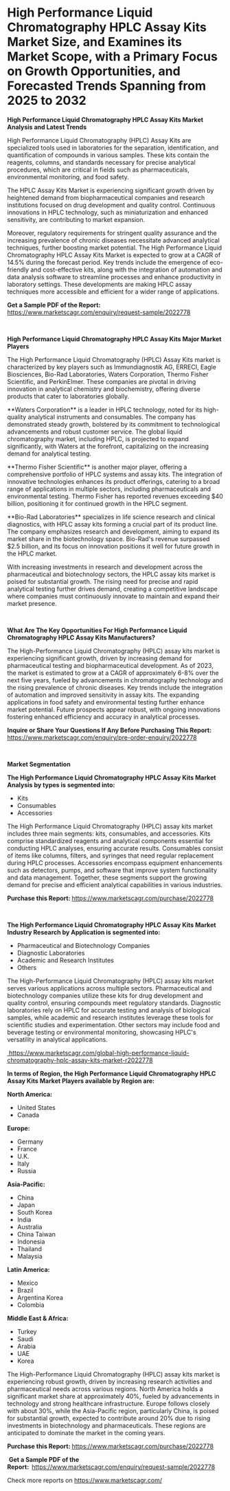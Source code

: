 <p><h1>High Performance Liquid Chromatography HPLC Assay Kits Market Size, and Examines its Market Scope, with a Primary Focus on Growth Opportunities, and Forecasted Trends Spanning from 2025 to 2032</h1></p><p><strong>High Performance Liquid Chromatography HPLC Assay Kits Market Analysis and Latest Trends</strong></p>
<p><p>High Performance Liquid Chromatography (HPLC) Assay Kits are specialized tools used in laboratories for the separation, identification, and quantification of compounds in various samples. These kits contain the reagents, columns, and standards necessary for precise analytical procedures, which are critical in fields such as pharmaceuticals, environmental monitoring, and food safety. </p><p>The HPLC Assay Kits Market is experiencing significant growth driven by heightened demand from biopharmaceutical companies and research institutions focused on drug development and quality control. Continuous innovations in HPLC technology, such as miniaturization and enhanced sensitivity, are contributing to market expansion. </p><p>Moreover, regulatory requirements for stringent quality assurance and the increasing prevalence of chronic diseases necessitate advanced analytical techniques, further boosting market potential. The High Performance Liquid Chromatography HPLC Assay Kits Market is expected to grow at a CAGR of 14.5% during the forecast period. Key trends include the emergence of eco-friendly and cost-effective kits, along with the integration of automation and data analysis software to streamline processes and enhance productivity in laboratory settings. These developments are making HPLC assay techniques more accessible and efficient for a wider range of applications.</p></p>
<p><strong>Get a Sample PDF of the Report:&nbsp;</strong> <a href="https://www.marketscagr.com/enquiry/request-sample/2022778?utm_campaign=1950&utm_medium=2&utm_source=Github&utm_content=ia&utm_term=29032025&utm_id=high-performance-liquid-chromatography-hplc-assay-kits">https://www.marketscagr.com/enquiry/request-sample/2022778</a></p>
<p>&nbsp;</p>
<p><strong>High Performance Liquid Chromatography HPLC Assay Kits Major Market Players</strong></p>
<p><p>The High Performance Liquid Chromatography (HPLC) Assay Kits market is characterized by key players such as Immundiagnostik AG, ERRECI, Eagle Biosciences, Bio-Rad Laboratories, Waters Corporation, Thermo Fisher Scientific, and PerkinElmer. These companies are pivotal in driving innovation in analytical chemistry and biochemistry, offering diverse products that cater to laboratories globally.</p><p>**Waters Corporation** is a leader in HPLC technology, noted for its high-quality analytical instruments and consumables. The company has demonstrated steady growth, bolstered by its commitment to technological advancements and robust customer service. The global liquid chromatography market, including HPLC, is projected to expand significantly, with Waters at the forefront, capitalizing on the increasing demand for analytical testing.</p><p>**Thermo Fisher Scientific** is another major player, offering a comprehensive portfolio of HPLC systems and assay kits. The integration of innovative technologies enhances its product offerings, catering to a broad range of applications in multiple sectors, including pharmaceuticals and environmental testing. Thermo Fisher has reported revenues exceeding $40 billion, positioning it for continued growth in the HPLC segment.</p><p>**Bio-Rad Laboratories** specializes in life science research and clinical diagnostics, with HPLC assay kits forming a crucial part of its product line. The company emphasizes research and development, aiming to expand its market share in the biotechnology space. Bio-Rad's revenue surpassed $2.5 billion, and its focus on innovation positions it well for future growth in the HPLC market.</p><p>With increasing investments in research and development across the pharmaceutical and biotechnology sectors, the HPLC assay kits market is poised for substantial growth. The rising need for precise and rapid analytical testing further drives demand, creating a competitive landscape where companies must continuously innovate to maintain and expand their market presence.</p></p>
<p>&nbsp;</p>
<p><strong>What Are The Key Opportunities For High Performance Liquid Chromatography HPLC Assay Kits Manufacturers?</strong></p>
<p><p>The High-Performance Liquid Chromatography (HPLC) assay kits market is experiencing significant growth, driven by increasing demand for pharmaceutical testing and biopharmaceutical development. As of 2023, the market is estimated to grow at a CAGR of approximately 6-8% over the next five years, fueled by advancements in chromatography technology and the rising prevalence of chronic diseases. Key trends include the integration of automation and improved sensitivity in assay kits. The expanding applications in food safety and environmental testing further enhance market potential. Future prospects appear robust, with ongoing innovations fostering enhanced efficiency and accuracy in analytical processes.</p></p>
<p><strong>Inquire or Share Your Questions If Any Before Purchasing This Report:</strong> <a href="https://www.marketscagr.com/enquiry/pre-order-enquiry/2022778?utm_campaign=1950&utm_medium=2&utm_source=Github&utm_content=ia&utm_term=29032025&utm_id=high-performance-liquid-chromatography-hplc-assay-kits">https://www.marketscagr.com/enquiry/pre-order-enquiry/2022778</a></p>
<p>&nbsp;</p>
<p><strong>Market Segmentation</strong></p>
<p><strong>The High Performance Liquid Chromatography HPLC Assay Kits Market Analysis by types is segmented into:</strong></p>
<p><ul><li>Kits</li><li>Consumables</li><li>Accessories</li></ul></p>
<p><p>The High Performance Liquid Chromatography (HPLC) assay kits market includes three main segments: kits, consumables, and accessories. Kits comprise standardized reagents and analytical components essential for conducting HPLC analyses, ensuring accurate results. Consumables consist of items like columns, filters, and syringes that need regular replacement during HPLC processes. Accessories encompass equipment enhancements such as detectors, pumps, and software that improve system functionality and data management. Together, these segments support the growing demand for precise and efficient analytical capabilities in various industries.</p></p>
<p><strong>Purchase this Report:&nbsp;</strong><a href="https://www.marketscagr.com/purchase/2022778?utm_campaign=1950&utm_medium=2&utm_source=Github&utm_content=ia&utm_term=29032025&utm_id=high-performance-liquid-chromatography-hplc-assay-kits">https://www.marketscagr.com/purchase/2022778</a></p>
<p>&nbsp;</p>
<p><strong>The High Performance Liquid Chromatography HPLC Assay Kits Market Industry Research by Application is segmented into:</strong></p>
<p><ul><li>Pharmaceutical and Biotechnology Companies</li><li>Diagnostic Laboratories</li><li>Academic and Research Institutes</li><li>Others</li></ul></p>
<p><p>The High-Performance Liquid Chromatography (HPLC) assay kits market serves various applications across multiple sectors. Pharmaceutical and biotechnology companies utilize these kits for drug development and quality control, ensuring compounds meet regulatory standards. Diagnostic laboratories rely on HPLC for accurate testing and analysis of biological samples, while academic and research institutes leverage these tools for scientific studies and experimentation. Other sectors may include food and beverage testing or environmental monitoring, showcasing HPLC's versatility in analytical applications.</p></p>
<p><a href="https://www.marketscagr.com/global-high-performance-liquid-chromatography-hplc-assay-kits-market-r2022778?utm_campaign=1950&utm_medium=2&utm_source=Github&utm_content=ia&utm_term=29032025&utm_id=high-performance-liquid-chromatography-hplc-assay-kits">&nbsp;https://www.marketscagr.com/global-high-performance-liquid-chromatography-hplc-assay-kits-market-r2022778</a></p>
<p><strong>In terms of Region, the High Performance Liquid Chromatography HPLC Assay Kits Market Players available by Region are:</strong></p>
<p>
    <p> <strong> North America: </strong>
        <ul>
            <li>United States</li>
            <li>Canada</li>
        </ul>
        </p> 
    <p> <strong> Europe: </strong>
        <ul>
            <li>Germany</li>
            <li>France</li>
            <li>U.K.</li>
            <li>Italy</li>
            <li>Russia</li>
        </ul>
        </p> 
    <p> <strong> Asia-Pacific: </strong>
        <ul>
            <li>China</li>
            <li>Japan</li>
            <li>South Korea</li>
            <li>India</li>
            <li>Australia</li>
            <li>China Taiwan</li>
            <li>Indonesia</li>
            <li>Thailand</li>
            <li>Malaysia</li>
        </ul>
        </p> 
    <p> <strong> Latin America: </strong>
        <ul>
            <li>Mexico</li>
            <li>Brazil</li>
            <li>Argentina Korea</li>
            <li>Colombia</li>
        </ul>
        </p> 
    <p> <strong> Middle East & Africa: </strong>
        <ul>
            <li>Turkey</li>
            <li>Saudi</li>
            <li>Arabia</li>
            <li>UAE</li>
            <li>Korea</li>
        </ul>
    </p>
    </p>
<p><p>The High-Performance Liquid Chromatography (HPLC) assay kits market is experiencing robust growth, driven by increasing research activities and pharmaceutical needs across various regions. North America holds a significant market share at approximately 40%, fueled by advancements in technology and strong healthcare infrastructure. Europe follows closely with about 30%, while the Asia-Pacific region, particularly China, is poised for substantial growth, expected to contribute around 20% due to rising investments in biotechnology and pharmaceuticals. These regions are anticipated to dominate the market in the coming years.</p></p>
<p><strong>Purchase this Report: </strong><a href="https://www.marketscagr.com/purchase/2022778?utm_campaign=1950&utm_medium=2&utm_source=Github&utm_content=ia&utm_term=29032025&utm_id=high-performance-liquid-chromatography-hplc-assay-kits">https://www.marketscagr.com/purchase/2022778</a></p>
<p>&nbsp;<strong>Get a Sample PDF of the Report:&nbsp;&nbsp;</strong><a href="https://www.marketscagr.com/enquiry/request-sample/2022778?utm_campaign=1950&utm_medium=2&utm_source=Github&utm_content=ia&utm_term=29032025&utm_id=high-performance-liquid-chromatography-hplc-assay-kits">https://www.marketscagr.com/enquiry/request-sample/2022778</a></p>
<p><strong></strong></p>
<p>Check more reports on <a href="https://www.marketscagr.com/?utm_campaign=1950&utm_medium=2&utm_source=Github&utm_content=ia&utm_term=29032025&utm_id=high-performance-liquid-chromatography-hplc-assay-kits">https://www.marketscagr.com/</a></p>